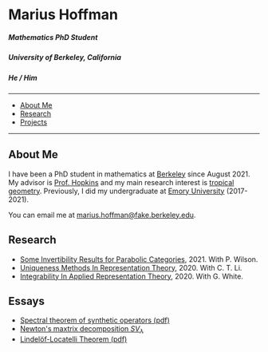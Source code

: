 # Marius Hoffman

##### Mathematics PhD Student
  
##### University of Berkeley, California
  
##### He / Him
  
-----
  
* [About Me](#about-me)
* [Research](#research)
* [Projects](#projects)
  
----
  
## About Me 
  
I have been a PhD student in mathematics at [Berkeley](https://math.berkeley.edu/) since August 2021. My advisor is [Prof. Hopkins](https://math.berkeley.edu/) and my main research interest is [tropical geometry](https://en.wikipedia.org/wiki/Tropical_geometry). Previously, I did my undergraduate at [Emory University](https://www.math.emory.edu/home/) (2017-2021). 

You can email me at [marius.hoffman@fake.berkeley.edu](mailto:marius.hoffman@fake.berkeley.edu).

## Research
    
* [Some Invertibility Results for Parabolic Categories](https://thatsmathematics.com/mathgen/paper.php?nameType%5B1%5D=custom&customName%5B1%5D=Marius+Hoffman&nameType%5B2%5D=generic&nameType%5B3%5D=custom&customName%5B3%5D=&nameType%5B4%5D=custom&customName%5B4%5D=&seed=1315851073&format=pdf), 2021. With P. Wilson.
* [Uniqueness Methods In Representation Theory](https://thatsmathematics.com/mathgen/paper.php?nameType%5B1%5D=custom&customName%5B1%5D=Marius+Hoffman&nameType%5B2%5D=generic&nameType%5B3%5D=custom&customName%5B3%5D=&nameType%5B4%5D=custom&customName%5B4%5D=&seed=1697466307&format=pdf), 2020. With C. T. Li.  
* [Integrability In Applied Representation Theory](https://thatsmathematics.com/mathgen/paper.php?nameType%5B1%5D=custom&customName%5B1%5D=Marius+Hoffman&nameType%5B2%5D=generic&nameType%5B3%5D=custom&customName%5B3%5D=&nameType%5B4%5D=custom&customName%5B4%5D=&seed=497305197&format=pdf), 2020. With G. White.  
  
## Essays

- [Spectral theorem of synthetic operators (pdf)](https://www.google.de)
- [Newton's maxtrix decomposition $SV_{\lambda}$](https://www.google.de)
- [Lindelöf-Locatelli Theorem (pdf)](https://www.google.de)
